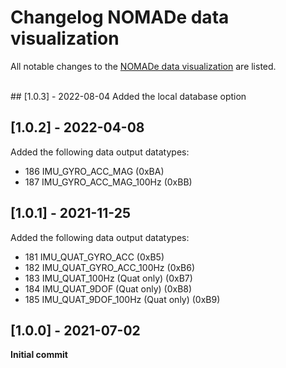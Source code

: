 # Changelog NOMADe data visualization
All notable changes to the [NOMADe data visualization](https://github.com/DimitriDeSchuyter/NOMADe-Data-Visualization.git) are listed.

<br/>
## [1.0.3] - 2022-08-04
Added the local database option 

## [1.0.2] - 2022-04-08
Added the following data output datatypes:
-  186 	IMU_GYRO_ACC_MAG (0xBA)
- 	187 	IMU_GYRO_ACC_MAG_100Hz (0xBB)

## [1.0.1] - 2021-11-25
Added the following data output datatypes:
-  181 	IMU_QUAT_GYRO_ACC (0xB5)
- 	182 	IMU_QUAT_GYRO_ACC_100Hz (0xB6)
- 	183 	IMU_QUAT_100Hz (Quat only) (0xB7)
- 	184 	IMU_QUAT_9DOF (Quat only) (0xB8)
- 	185 	IMU_QUAT_9DOF_100Hz (Quat only) (0xB9)

## [1.0.0] - 2021-07-02
 
**Initial commit**
